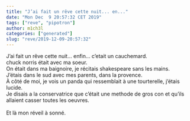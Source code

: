```yaml
---
title: "J’ai fait un rêve cette nuit... en..."
date: "Mon Dec  9 20:57:32 CET 2019"
tags: ["reve", "pipotron"]
author: m1ch3l
categories: ["generated"]
slug: "reve/2019-12-09-20:57:32"
---
```


J’ai fait un rêve cette nuit... enfin... c’etait un cauchemard.<br>
chuck norris était avec ma soeur.<br>
On était dans ma baignoire, je récitais shakespeare sans les mains.<br>
J’étais dans le sud avec mes parents, dans la provence.<br>
À côté de moi, je vois un panda qui ressemblait à une tourterelle, j’étais lucide.<br>
Je disais a la conservatrice que c’était une methode de gros con et qu’ils allaient casser toutes les oeuvres.<br>
<br>
Et là mon réveil à sonné.<br>
<br>
